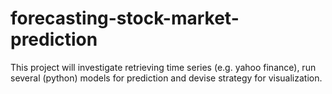 # forecasting-stock-market-prediction
This project will investigate retrieving time series (e.g. yahoo finance), run several (python) models for prediction and devise strategy for visualization.
